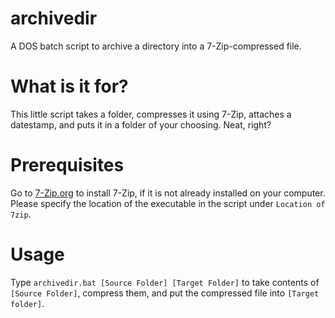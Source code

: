 # archivedir
A DOS batch script to archive a directory into a 7-Zip-compressed file.

# What is it for?
This little script takes a folder, compresses it using 7-Zip, attaches a datestamp, and puts it in a folder of your choosing. Neat, right?

# Prerequisites
Go to [7-Zip.org](https://www.7-zip.org/) to install 7-Zip, if it is not already installed on your computer. Please specify the location of the executable in the script under ```Location of 7zip```.

# Usage
Type ```archivedir.bat [Source Folder] [Target Folder]``` to take contents of ```[Source Folder]```, compress them, and put the compressed file into ```[Target folder]```.
